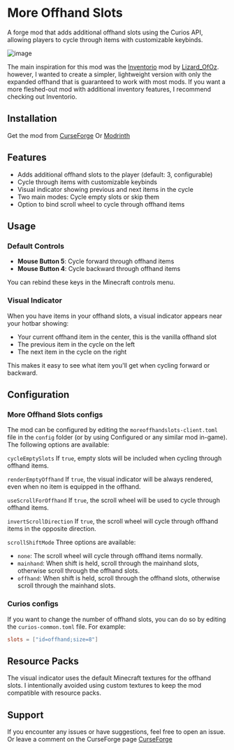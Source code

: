 # More Offhand Slots

A forge mod that adds additional offhand slots using the Curios API, allowing players to cycle through items with customizable keybinds.

![image](https://media.forgecdn.net/attachments/description/null/description_db6266ce-f9f2-4c66-9a51-793366820bc9.png)

The main inspiration for this mod was the [Inventorio](https://www.curseforge.com/minecraft/mc-mods/inventorio-forge) 
mod by [Lizard_OfOz](https://www.curseforge.com/members/lizard_ofoz/projects).
however, I wanted to create a simpler, lightweight version with only the expanded offhand that is guaranteed to work with most mods.
If you want a more fleshed-out mod with additional inventory features, I recommend checking out Inventorio.

## Installation

Get the mod from [CurseForge](https://www.curseforge.com/minecraft/mc-mods/more-offhand-slots)
Or [Modrinth](https://modrinth.com/mod/more-offhand-slots)

## Features

- Adds additional offhand slots to the player (default: 3, configurable)
- Cycle through items with customizable keybinds
- Visual indicator showing previous and next items in the cycle
- Two main modes: Cycle empty slots or skip them
- Option to bind scroll wheel to cycle through offhand items


## Usage

### Default Controls

- **Mouse Button 5**: Cycle forward through offhand items
- **Mouse Button 4**: Cycle backward through offhand items

You can rebind these keys in the Minecraft controls menu.

### Visual Indicator

When you have items in your offhand slots, a visual indicator appears near your hotbar showing:
- Your current offhand item in the center, this is the vanilla offhand slot
- The previous item in the cycle on the left
- The next item in the cycle on the right

This makes it easy to see what item you'll get when cycling forward or backward.

## Configuration

### More Offhand Slots configs

The mod can be configured by editing the `moreoffhandslots-client.toml` file in the `config` folder (or by using Configured or any similar mod in-game). The following options are available:

`cycleEmptySlots` If `true`, empty slots will be included when cycling through offhand items.

`renderEmptyOffhand` If `true`, the visual indicator will be always rendered, even when no item is equipped in the offhand.

`useScrollForOffhand` If `true`, the scroll wheel will be used to cycle through offhand items.

`invertScrollDirection` If `true`, the scroll wheel will cycle through offhand items in the opposite direction.

`scrollShiftMode` Three options are available:
- `none`: The scroll wheel will cycle through offhand items normally.
- `mainhand`:  When shift is held, scroll through the mainhand slots, otherwise scroll through the offhand slots.
- `offhand`: When shift is held, scroll through the offhand slots, otherwise scroll through the mainhand slots.

### Curios configs

If you want to change the number of offhand slots, you can do so by editing the `curios-common.toml` file.
For example:

```toml
slots = ["id=offhand;size=8"]
```

## Resource Packs

The visual indicator uses the default Minecraft textures for the offhand slots.
I intentionally avoided using custom textures to keep the mod compatible with resource packs.

## Support

If you encounter any issues or have suggestions, feel free to open an issue.
Or leave a comment on the CurseForge page [CurseForge](https://www.curseforge.com/minecraft/mc-mods/more-offhand-slots)